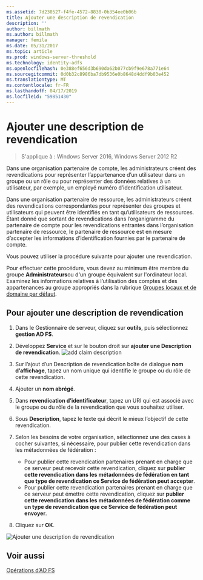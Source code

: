 ```yaml
---
ms.assetid: 7d230527-f4fe-4572-8838-0b354ee0b06b
title: Ajouter une description de revendication
description: ''
author: billmath
ms.author: billmath
manager: femila
ms.date: 05/31/2017
ms.topic: article
ms.prod: windows-server-threshold
ms.technology: identity-adfs
ms.openlocfilehash: 0e388ef656d3b690da62b077cb9f9e678a771e64
ms.sourcegitcommit: 0d0b32c8986ba7db9536e0b8648d4ddf9b03e452
ms.translationtype: MT
ms.contentlocale: fr-FR
ms.lasthandoff: 04/17/2019
ms.locfileid: "59851430"
---
```

# <a name="add-a-claim-description"></a>Ajouter une description de revendication

>S'applique à : Windows Server 2016, Windows Server 2012 R2

Dans une organisation partenaire de compte, les administrateurs créent des revendications pour représenter l’appartenance d’un utilisateur dans un groupe ou un rôle ou pour représenter des données relatives à un utilisateur, par exemple, un employé numéro d’identification utilisateur.

Dans une organisation partenaire de ressource, les administrateurs créent des revendications correspondantes pour représenter des groupes et utilisateurs qui peuvent être identifiés en tant qu’utilisateurs de ressources. Étant donné que sortant de revendications dans l’organigramme du partenaire de compte pour les revendications entrantes dans l’organisation partenaire de ressource, le partenaire de ressource est en mesure d’accepter les informations d’identification fournies par le partenaire de compte. 

Vous pouvez utiliser la procédure suivante pour ajouter une revendication.

Pour effectuer cette procédure, vous devez au minimum être membre du groupe **Administrateurs**ou d'un groupe équivalent sur l'ordinateur local.  Examinez les informations relatives à l’utilisation des comptes et des appartenances au groupe appropriés dans la rubrique [Groupes locaux et de domaine par défaut](https://go.microsoft.com/fwlink/?LinkId=83477).

## <a name="to-add-a-claim-description"></a>Pour ajouter une description de revendication

1. Dans le Gestionnaire de serveur, cliquez sur **outils**, puis sélectionnez **gestion AD FS**. 

2.  Développez **Service** et sur le bouton droit sur **ajouter une Description de revendication**.
![add claim description](media\Add-a-Claim-Description\claimdesc1.png)

3.  Sur l’ajout d’un Description de revendication boîte de dialogue **nom d’affichage**, tapez un nom unique qui identifie le groupe ou du rôle de cette revendication.

4.  Ajouter un **nom abrégé**.

5.  Dans **revendication d’identificateur**, tapez un URI qui est associé avec le groupe ou du rôle de la revendication que vous souhaitez utiliser.

6.  Sous **Description**, tapez le texte qui décrit le mieux l’objectif de cette revendication.

7.  Selon les besoins de votre organisation, sélectionnez une des cases à cocher suivantes, si nécessaire, pour publier cette revendication dans les métadonnées de fédération :


    - Pour publier cette revendication partenaires prenant en charge que ce serveur peut recevoir cette revendication, cliquez sur **publier cette revendication dans les métadonnées de fédération en tant que type de revendication ce Service de fédération peut accepter**.
    - Pour publier cette revendication partenaires prenant en charge que ce serveur peut émettre cette revendication, cliquez sur **publier cette revendication dans les métadonnées de fédération comme un type de revendication que ce Service de fédération peut envoyer**.

8.  Cliquez sur **OK**.

![Ajouter une description de revendication](media\Add-a-Claim-Description\claimdesc2.png)

  
## <a name="see-also"></a>Voir aussi  
[Opérations d’AD FS](../../ad-fs/AD-FS-2016-Operations.md) 
